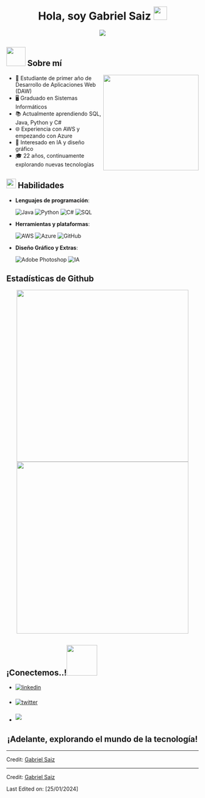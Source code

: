 <h1 align="center"><b>Hola, soy Gabriel Saiz </b><img src="https://media.giphy.com/media/hvRJCLFzcasrR4ia7z/giphy.gif" width="35"></h1>

<p align="center">
  <a href="https://github.com/DenverCoder1/readme-typing-svg"><img src="https://readme-typing-svg.herokuapp.com?font=Time+New+Roman&color=cyan&size=25&center=true&vCenter=true&width=600&height=100&lines=Estudiante+de+DAW+en+aprendizaje+constante;Apasionado+por+IA,+diseño+gráfico,+y+tecnología;Explorando+Java,+Python,+SQL+y+C%23;"></a>
</p>

## <picture><img src = "https://github.com/GabriLPDA22/GabriLPDA22/raw/main/assets/mdImages/about_me.gif" width = 50px></picture> **Sobre mí**

<picture> <img align="right" src="https://github.com/[tu-usuario]/[tu-usuario]/raw/main/assets/mdImages/Right_Side.gif" width = 250px></picture>

- 🌱 Estudiante de primer año de Desarrollo de Aplicaciones Web (DAW)
- 🖥️ Graduado en Sistemas Informáticos
- 📚 Actualmente aprendiendo SQL, Java, Python y C#
- 🌐 Experiencia con AWS y empezando con Azure
- 🤖 Interesado en IA y diseño gráfico
- 🎓 22 años, continuamente explorando nuevas tecnologías

## <img src="https://media2.giphy.com/media/QssGEmpkyEOhBCb7e1/giphy.gif?cid=ecf05e47a0n3gi1bfqntqmob8g9aid1oyj2wr3ds3mg700bl&rid=giphy.gif" width ="25"><b> Habilidades</b>

<p align="center">

- **Lenguajes de programación**:
    
    ![Java](https://img.shields.io/badge/Java-%23007396.svg?style=for-the-badge&logo=java&logoColor=white)
    ![Python](https://img.shields.io/badge/Python-%3776AB.svg?style=for-the-badge&logo=python&logoColor=white)
    ![C#](https://img.shields.io/badge/C%23-%2391200F.svg?style=for-the-badge&logo=c-sharp&logoColor=white)
    ![SQL](https://img.shields.io/badge/SQL-%234479A1.svg?style=for-the-badge&logo=mysql&logoColor=white)

- **Herramientas y plataformas**:

    ![AWS](https://img.shields.io/badge/AWS-%23FF9900.svg?style=for-the-badge&logo=amazon-aws&logoColor=white)
    ![Azure](https://img.shields.io/badge/Azure-%230072C6.svg?style=for-the-badge&logo=microsoftazure&logoColor=white)
    ![GitHub](https://img.shields.io/badge/github-%23121011.svg?style=for-the-badge&logo=github&logoColor=white)

- **Diseño Gráfico y Extras**:

    ![Adobe Photoshop](https://img.shields.io/badge/Adobe%20Photoshop-%2331A8FF.svg?style=for-the-badge&logo=adobe-photoshop&logoColor=white)
    ![IA](https://img.shields.io/badge/IA-%2300BB00.svg?style=for-the-badge&logo=artificial-intelligence&logoColor=white)

</p>

## Estadísticas de Github

<div align="center">

<a href="https://github.com/[tu-usuario]">
  <img src="https://github-readme-stats.vercel.app/api?username=[tu-usuario]&include_all_commits=true&count_private=true&show_icons=true&line_height=20&title_color=7A7ADB&icon_color=2234AE&text_color=D3D3D3&bg_color=0,000000,130F40" width="450"/>
</a>

<a href="https://github.com/[tu-usuario]">
  <img src="https://github-readme-stats.vercel.app/api/top-langs/?username=[tu-usuario]&layout=compact&theme=light" width="450"/>
</a>

</div>


## <b> ¡Conectemos..!</b><img src="https://github.com/[tu-usuario]/[tu-usuario]/raw/main/assets/mdImages/handshake.gif" width ="80">

<div align='left'>

<ul>

<li>
<a href="https://linkedin.com/in/gabriel-saiz-de-la-maza-bajo-140370184" target="_blank">
<img src="https://img.shields.io/badge/linkedin:  Gabriel%20Saiz-%2300acee.svg?color=405DE6&style=for-the-badge&logo=linkedin&logoColor=white" alt=linkedin style="margin-bottom: 5px;"/>
</a>
</li>

<br>

<li>
<a href="https://twitter.com/saiz_gabri" target="_blank">
<img src="https://img.shields.io/badge/twitter:  Gabriel%20Saiz-%2300acee.svg?color=1DA1F2&style=for-the-badge&logo=twitter&logoColor=white" alt=twitter style="margin-bottom: 5px;"/>
</a>
</li>

<br>

<li>
<a href="https://www.instagram.com/saiz_gabriel/" target="_blank">
<img src="https://img.shields.io/badge/instagram:  Gabriel%20Saiz-%23EA4335.svg?style=for-the-badge&logo=instagram&logoColor=white" t=mail style="margin-bottom: 5px;" />
</a>
</li>
	
</ul>
</div>

<div align='center'>

## <b>¡Adelante, explorando el mundo de la tecnología!</b>
</div>

---

Credit: [Gabriel Saiz](https://github.com/[tu-usuario])

---

Credit: [Gabriel Saiz](https://github.com/[tu-usuario])

Last Edited on: [25/01/2024]
